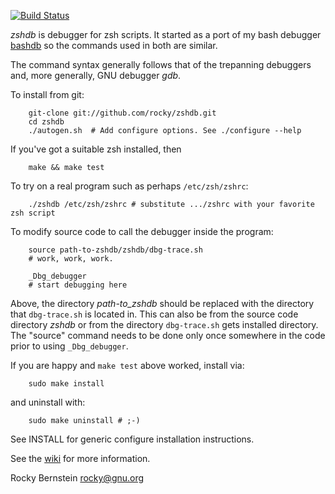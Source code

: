 [![Build Status](https://travis-ci.org/rocky/zshdb.png)](https://travis-ci.org/rocky/zshdb)

*zshdb* is debugger for zsh scripts. It started as a port of my bash
debugger [bashdb](http://bashdb.sf.net) so the commands used in
both are similar.

The command syntax generally follows that of the trepanning debuggers
and, more generally, GNU debugger *gdb*.

To install from git:

```console
    git-clone git://github.com/rocky/zshdb.git
    cd zshdb
    ./autogen.sh  # Add configure options. See ./configure --help
```

If you've got a suitable zsh installed, then

```console
    make && make test
```

To try on a real program such as perhaps `/etc/zsh/zshrc`:

```shell
    ./zshdb /etc/zsh/zshrc # substitute .../zshrc with your favorite zsh script
```

To modify source code to call the debugger inside the program:

```shell
    source path-to-zshdb/zshdb/dbg-trace.sh
    # work, work, work.

    _Dbg_debugger
    # start debugging here
```

Above, the directory *path-to_zshdb* should be replaced with the
directory that `dbg-trace.sh` is located in. This can also be from the
source code directory *zshdb* or from the directory `dbg-trace.sh` gets
installed directory. The "source" command needs to be done only once
somewhere in the code prior to using `_Dbg_debugger`.

If you are happy and `make test` above worked, install via:

```console
    sudo make install
```

and uninstall with:

```console
    sudo make uninstall # ;-)
```

See INSTALL for generic configure installation instructions.

See the [wiki](https://github.com/rocky/zshdb/wiki) for more information.

Rocky Bernstein <rocky@gnu.org>
